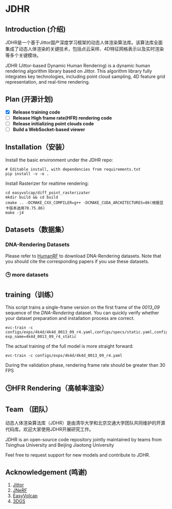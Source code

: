 # JDHR

## Introduction (介绍)

JDHR是一个基于Jittor国产深度学习框架的动态人体渲染算法库。该算法库全面集成了动态人体渲染的关键技术，包括点云采样、4D特征网格表示以及实时渲染等多个关键模块。

JDHR (Jittor-based Dynamic Human Rendering) is a dynamic human rendering algorithm library based on Jittor. This algorithm library fully integrates key technologies, including point cloud sampling, 4D feature grid representation, and real-time rendering.

## Plan (开源计划)
- [x] **Release training code**
- [ ] **Release High frame rate(HFR) rendering code**
- [ ] **Release initializing point clouds code**
- [ ] **Build a  WebSocket-based viewer**

## Installation（安装）

Install the basic environment under the JDHR repo:

```shell
# Editable install, with dependencies from requirements.txt
pip install -v -e . 
```

Install Rasterizer for realtime rendering:

```shell
cd easyvolcap/diff_point_rasterizater
mkdir build && cd build
cmake .. -DCMAKE_CXX_COMPILER=g++ -DCMAKE_CUDA_ARCHITECTURES=86(根据显卡版本选用70.75.86)
make -j4
```

## Datasets（数据集）

### DNA-Rendering Datasets

Please refer to [HumanRF](https://github.com/synthesiaresearch/humanrf) to download DNA-Rendering datasets.
Note that you should cite the corresponding papers if you use these datasets.

### :clock3: more datasets

## training（训练）

This script trains a single-frame version on the first frame of the *0013_09* sequence of the *DNA-Rendering* dataset. You can quickly verify whether your dataset preparation and installation process are correct.

```shell
evc-train -c configs/exps/4k4d/4k4d_0013_09_r4.yaml,configs/specs/static.yaml,configs/specs/tiny.yaml exp_name=4k4d_0013_09_r4_static
```

The actual training of the full model is more straight forward:

```shell
evc-train -c configs/exps/4k4d/4k4d_0013_09_r4.yaml
```

During the validation phase, rendering frame rate should be greater than 30 FPS

## :clock3:HFR Rendering（高帧率渲染）

## Team （团队）

动态人体渲染算法库（JDHR）是由清华大学和北京交通大学团队共同维护的开源代码库。欢迎大家使用JDHR开展研究工作。

JDHR is an open-source code repository jointly maintained by teams from Tsinghua University and Beijing Jiaotong University

Feel free to request support for new models and contribute to JDHR.


## Acknowledgement (鸣谢)
1. [Jittor](https://github.com/Jittor/jittor)
2. [JNeRF](https://github.com/Jittor/JNeRF)
3. [EasyVolcap](https://github.com/zju3dv/EasyVolcap)
4. [3DGS](https://github.com/graphdeco-inria/gaussian-splatting)

